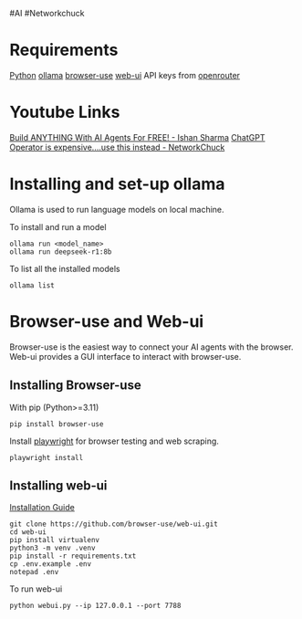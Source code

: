 #AI #Networkchuck 
# Requirements
[Python](https://www.python.org/downloads/)
[ollama](https://github.com/ollama/ollama)
[browser-use](https://github.com/browser-use/browser-use)
[web-ui](https://github.com/browser-use/web-ui)
API keys from [openrouter](https://openrouter.ai/)

# Youtube Links
[Build ANYTHING With AI Agents For FREE! - Ishan Sharma](https://www.youtube.com/watch?v=u3c8OQaeLWo)
[ChatGPT Operator is expensive....use this instead - NetworkChuck](https://www.youtube.com/watch?v=sxTNACldK3Y)

# Installing and set-up ollama
Ollama is used to run language models on local machine.

To install and run a model
```shell
ollama run <model_name>
ollama run deepseek-r1:8b
```

To list all the installed models
```shell
ollama list
```

# Browser-use and Web-ui
Browser-use is the easiest way to connect your AI agents with the browser. Web-ui provides a GUI interface to interact with browser-use.

## Installing Browser-use
With pip (Python>=3.11)
```shell
pip install browser-use
```

Install [playwright](https://playwright.dev/) for browser testing and web scraping.
```shell
playwright install
```

## Installing web-ui
[Installation Guide](https://github.com/browser-use/web-ui?tab=readme-ov-file#option-1-local-installation)
```shell
git clone https://github.com/browser-use/web-ui.git
cd web-ui
pip install virtualenv
python3 -m venv .venv
pip install -r requirements.txt
cp .env.example .env
notepad .env
```

To run web-ui
```shell
python webui.py --ip 127.0.0.1 --port 7788
```
